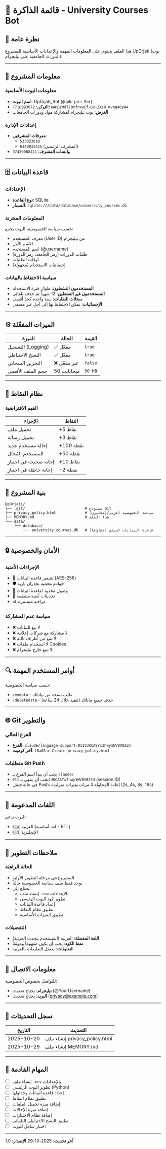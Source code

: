 # 🧠 قائمة الذاكرة - University Courses Bot

## 📌 نظرة عامة
هذا الملف يحتوي على المعلومات المهمة والإعدادات الأساسية للمشروع UpDrjati (بوت الدورات الجامعية على تيليجرام).

---

## 🔧 معلومات المشروع

### معلومات البوت الأساسية
- **اسم البوت**: UpDrjati_Bot (`@UpDrjati_Bot`)
- **التوكن**: `7718993072:AAHDzMdT70xfnVwif-BV-2XsO_Kvnq4OyW4`
- **الغرض**: بوت تيليجرام لمشاركة مواد ودورات الجامعات

### إعدادات الإدارة
- **معرفات المشرفين**:
  - `535023010`
  - `6149033425` (المشرف الرئيسي)
- **واتساب المشرف**: `97439988411`

---

## 🗄️ قاعدة البيانات

### الإعدادات
- **نوع القاعدة**: SQLite
- **المسار**: `sqlite:///data/database/university_courses.db`

### المعلومات المخزنة
حسب سياسة الخصوصية، البوت يجمع:
- معرف المستخدم (User ID) من تيليجرام
- الاسم الأول
- اسم المستخدم (@username)
- طلبات الدورات (رمز الجامعة، رمز الدورة)
- أوقات الطلبات
- إحصائيات الاستخدام (مجهولة)

### سياسة الاحتفاظ بالبيانات
- **المستخدمون النشطون**: طوال فترة الاستخدام
- **المستخدمون غير النشطين**: 12 شهراً ثم حذف تلقائي
- **سجلات الطلبات**: سنة واحدة كحد أقصى
- **الإحصائيات**: يمكن الاحتفاظ بها إلى أجل غير مسمى

---

## ⚙️ الميزات المفعّلة

| الميزة | الحالة | القيمة |
|--------|--------|--------|
| التسجيل (Logging) | ✅ مفعّل | `true` |
| النسخ الاحتياطي | ✅ مفعّل | `true` |
| التخزين السحابي | ❌ غير مفعّل | `false` |
| حجم الملف الأقصى | 50 ميجابايت | `50 MB` |

---

## 🎯 نظام النقاط

### القيم الافتراضية

| الإجراء | النقاط |
|---------|--------|
| تحميل ملف | +5 نقاط |
| تحميل رسالة | +3 نقاط |
| إحالة مستخدم جديد | +100 نقطة |
| المستخدم المُحال | +50 نقطة |
| إجابة صحيحة في اختبار | +10 نقاط |
| إجابة خاطئة في اختبار | -2 نقطة |

---

## 📂 بنية المشروع

```
UpDrjati/
├── .git/                           # مستودع Git
├── privacy_policy.html             # سياسة الخصوصية (عربي/إنجليزي)
├── MEMORY.md                       # هذا الملف
└── data/
    └── database/
        └── university_courses.db   # قاعدة البيانات (سيتم إنشاؤها)
```

---

## 🔒 الأمان والخصوصية

### الإجراءات الأمنية
- 🔐 تشفير قاعدة البيانات (AES-256)
- 🛡️ خوادم محمية بجدران نارية
- 👤 وصول محدود لقاعدة البيانات
- 🔄 تحديثات أمنية منتظمة
- 📊 مراقبة مستمرة

### سياسة عدم المشاركة
- ❌ لا بيع للبيانات
- ❌ لا مشاركة مع شركات إعلانية
- ❌ لا تتبع من أطراف ثالثة
- ❌ لا استخدام ملفات Cookies
- ❌ لا تتبع خارج تيليجرام

---

## 🔍 أوامر المستخدم المهمة

حسب سياسة الخصوصية:
- `/mydata` - طلب نسخة من بياناتك
- `/deletedata` - حذف جميع بياناتك (تنفيذ خلال 24 ساعة)

---

## 🌐 Git والتطوير

### الفرع الحالي
- **الفرع**: `claude/language-support-011CUKCASYx3hwy1WV8V825U`
- **آخر كوميت**: `f8a02ac Create privacy_policy.html`

### متطلبات Git Push
- يجب أن يبدأ اسم الفرع بـ `claude/`
- يجب أن ينتهي بـ `011CUKCASYx3hwy1WV8V825U` (session ID)
- في حالة فشل Push، إعادة المحاولة 4 مرات بفترات متزايدة (2s, 4s, 8s, 16s)

---

## 💬 اللغات المدعومة

البوت يدعم:
- 🇸🇦 العربية (لغة أساسية - RTL)
- 🇺🇸 الإنجليزية

---

## 📝 ملاحظات التطوير

### الحالة الراهنة
- المشروع في مرحلة التطوير الأولية
- يوجد فقط ملف سياسة الخصوصية حالياً
- يحتاج إلى:
  - إنشاء ملف `.env` بالإعدادات
  - تطوير كود البوت الرئيسي
  - إعداد قاعدة البيانات
  - تطبيق نظام النقاط
  - تطبيق الميزات الأساسية

### التفضيلات
- **اللغة المفضلة**: العربية (المستخدم يتحدث العربية)
- **نمط الكود**: يجب أن يكون مفهوماً وموثقاً
- **التعليقات**: يفضل التعليقات بالعربية

---

## 📧 معلومات الاتصال

للتواصل بخصوص الخصوصية:
- **تيليجرام**: يحتاج تحديث (@YourUsername)
- **البريد**: يحتاج تحديث (privacy@example.com)

---

## 📅 سجل التحديثات

| التاريخ | التحديث |
|---------|---------|
| 2025-10-20 | إنشاء ملف privacy_policy.html |
| 2025-10-29 | إنشاء ملف MEMORY.md |

---

## 🎯 المهام القادمة

- [ ] إنشاء ملف `.env` بالإعدادات
- [ ] تطوير البوت الرئيسي (Python)
- [ ] إعداد قاعدة البيانات وجداولها
- [ ] تطبيق نظام النقاط
- [ ] إضافة ميزة تحميل الملفات
- [ ] إضافة ميزة الإحالات
- [ ] إضافة نظام الاختبارات
- [ ] تطبيق النسخ الاحتياطي التلقائي
- [ ] اختبار شامل للبوت

---

**آخر تحديث**: 2025-10-29
**الإصدار**: 1.0
